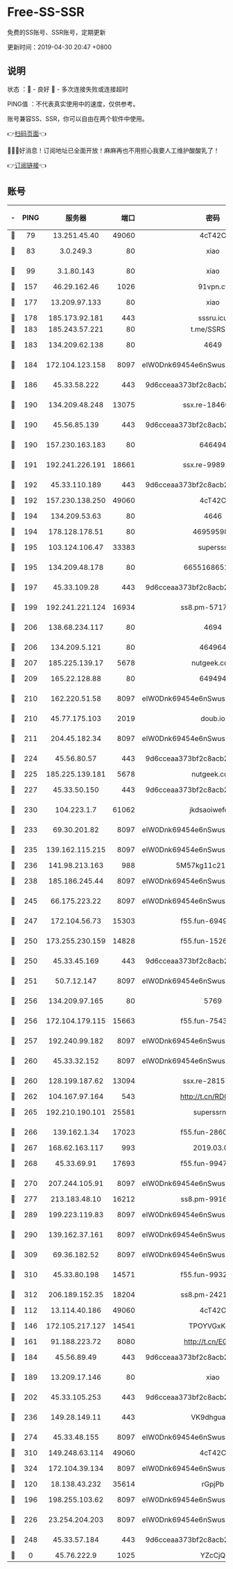 # Free-SS-SSR

免费的SS账号、SSR账号，定期更新

更新时间：2019-04-30 20:47 +0800

## 说明

状态     ：🙂 - 良好 🙁 - 多次连接失败或连接超时

PING值   ：不代表真实使用中的速度，仅供参考。

账号兼容SS、SSR，你可以自由在两个软件中使用。

👉[扫码页面](https://liesauer.github.io/Free-SS-SSR/)👈

🎉🎉🎉好消息！订阅地址已全面开放！麻麻再也不用担心我要人工维护酸酸乳了！

👉[订阅链接](https://www.liesauer.net/yogurt/subscribe?ACCESS_TOKEN=DAYxR3mMaZAsaqUb)👈

## 账号

|-|PING|服务器|端口|密码|加密方式|区域|
|:----:|:----:|:-----:|-----:|:----:|:----:|:----:|
|🙂|79|13.251.45.40|49060|4cT42C|chacha20|SG|
|🙂|83|3.0.249.3|80|xiao|aes-128-ctr|SG|
|🙂|99|3.1.80.143|80|xiao|aes-128-ctr|SG|
|🙂|157|46.29.162.46|1026|91vpn.cf|rc4-md5|RU|
|🙂|177|13.209.97.133|80|xiao|aes-128-ctr|KR|
|🙂|178|185.173.92.181|443|sssru.icu|rc4-md5|RU|
|🙂|183|185.243.57.221|80|t.me/SSRSUB|rc4-md5|US|
|🙂|183|134.209.62.138|80|4649|aes-256-cfb|US|
|🙂|184|172.104.123.158|8097|eIW0Dnk69454e6nSwuspv9DmS201tQ0D|aes-256-cfb|JP|
|🙂|186|45.33.58.222|443|9d6cceaa373bf2c8acb22e60b6a58be6|aes-256-cfb|US|
|🙂|190|134.209.48.248|13075|ssx.re-18460901|aes-256-cfb|US|
|🙂|190|45.56.85.139|443|9d6cceaa373bf2c8acb22e60b6a58be6|aes-256-cfb|US|
|🙂|190|157.230.163.183|80|646494|aes-256-cfb|US|
|🙂|191|192.241.226.191|18661|ssx.re-99892712|aes-256-cfb|US|
|🙂|192|45.33.110.189|443|9d6cceaa373bf2c8acb22e60b6a58be6|aes-256-cfb|US|
|🙂|192|157.230.138.250|49060|4cT42C|chacha20|US|
|🙂|194|134.209.53.63|80|4646|aes-256-cfb|US|
|🙂|194|178.128.178.51|80|469595985|chacha20|US|
|🙂|195|103.124.106.47|33383|supersss|aes-256-cfb|US|
|🙂|195|134.209.48.178|80|6655168651651|aes-256-cfb|US|
|🙂|197|45.33.109.28|443|9d6cceaa373bf2c8acb22e60b6a58be6|aes-256-cfb|US|
|🙂|199|192.241.221.124|16934|ss8.pm-57171173|aes-256-cfb|US|
|🙂|206|138.68.234.117|80|4694|aes-256-cfb|US|
|🙂|206|134.209.5.121|80|464964|aes-256-cfb|US|
|🙂|207|185.225.139.17|5678|nutgeek.com|rc4-md5|US|
|🙂|209|165.22.128.88|80|649494|aes-256-cfb|US|
|🙂|210|162.220.51.58|8097|eIW0Dnk69454e6nSwuspv9DmS201tQ0D|aes-256-cfb|US|
|🙂|210|45.77.175.103|2019|doub.io|aes-128-ctr|SG|
|🙂|211|204.45.182.34|8097|eIW0Dnk69454e6nSwuspv9DmS201tQ0D|aes-256-cfb|US|
|🙂|224|45.56.80.57|443|9d6cceaa373bf2c8acb22e60b6a58be6|aes-256-cfb|US|
|🙂|225|185.225.139.181|5678|nutgeek.com|rc4-md5|US|
|🙂|227|45.33.50.150|443|9d6cceaa373bf2c8acb22e60b6a58be6|aes-256-cfb|US|
|🙂|230|104.223.1.7|61062|jkdsaoiwefdsa|aes-256-cfb|US|
|🙂|233|69.30.201.82|8097|eIW0Dnk69454e6nSwuspv9DmS201tQ0D|aes-256-cfb|US|
|🙂|235|139.162.115.215|8097|eIW0Dnk69454e6nSwuspv9DmS201tQ0D|aes-256-cfb|JP|
|🙂|236|141.98.213.163|988|5M57kg11c214qDmK|chacha20|KR|
|🙂|238|185.186.245.44|8097|eIW0Dnk69454e6nSwuspv9DmS201tQ0D|aes-256-cfb|NL|
|🙂|245|66.175.223.22|8097|eIW0Dnk69454e6nSwuspv9DmS201tQ0D|aes-256-cfb|US|
|🙂|247|172.104.56.73|15303|f55.fun-69496294|aes-256-cfb|SG|
|🙂|250|173.255.230.159|14828|f55.fun-15269820|aes-256-cfb|US|
|🙂|250|45.33.45.169|443|9d6cceaa373bf2c8acb22e60b6a58be6|aes-256-cfb|US|
|🙂|251|50.7.12.147|8097|eIW0Dnk69454e6nSwuspv9DmS201tQ0D|aes-256-cfb|US|
|🙂|256|134.209.97.165|80|5769|aes-256-cfb|SG|
|🙂|256|172.104.179.115|15663|f55.fun-75439272|aes-256-cfb|SG|
|🙂|257|192.240.99.182|8097|eIW0Dnk69454e6nSwuspv9DmS201tQ0D|aes-256-cfb|US|
|🙂|260|45.33.32.152|8097|eIW0Dnk69454e6nSwuspv9DmS201tQ0D|aes-256-cfb|US|
|🙂|260|128.199.187.62|13094|ssx.re-28157761|aes-256-cfb|SG|
|🙂|262|104.167.97.164|543|http://t.cn/RD0D7sx|rc4-md5|CA|
|🙂|265|192.210.190.101|25581|superssrnet|aes-256-cfb|US|
|🙂|266|139.162.1.34|17023|f55.fun-28602057|aes-256-cfb|SG|
|🙂|267|168.62.163.117|993|2019.03.07|rc4-md5|US|
|🙂|268|45.33.69.91|17693|f55.fun-99473624|aes-256-cfb|US|
|🙂|270|207.244.105.91|8097|eIW0Dnk69454e6nSwuspv9DmS201tQ0D|aes-256-cfb|US|
|🙂|277|213.183.48.10|16212|ss8.pm-99160922|rc4-md5|RU|
|🙂|289|199.223.119.83|8097|eIW0Dnk69454e6nSwuspv9DmS201tQ0D|aes-256-cfb|US|
|🙂|290|139.162.37.161|8097|eIW0Dnk69454e6nSwuspv9DmS201tQ0D|aes-256-cfb|SG|
|🙂|309|69.36.182.52|8097|eIW0Dnk69454e6nSwuspv9DmS201tQ0D|aes-256-cfb|US|
|🙂|310|45.33.80.198|14571|f55.fun-99328607|aes-256-cfb|US|
|🙂|312|206.189.152.35|18204|ss8.pm-24218171|aes-256-cfb|SG|
|🙂|112|13.114.40.186|49060|4cT42C|chacha20|JP|
|🙂|146|172.105.217.127|14541|TPOYVGxKglpi|aes-256-cfb|JP|
|🙂|161|91.188.223.72|8080|http://t.cn/EGJIyrl|rc4-md5|RU|
|🙂|184|45.56.89.49|443|9d6cceaa373bf2c8acb22e60b6a58be6|aes-256-cfb|US|
|🙂|189|13.209.17.146|80|xiao|aes-128-ctr|KR|
|🙂|202|45.33.105.253|443|9d6cceaa373bf2c8acb22e60b6a58be6|aes-256-cfb|US|
|🙂|236|149.28.149.11|443|VK9dhgualsL|aes-256-cfb|SG|
|🙂|274|45.33.48.155|8097|eIW0Dnk69454e6nSwuspv9DmS201tQ0D|aes-256-cfb|US|
|🙂|310|149.248.63.114|49060|4cT42C|chacha20|CA|
|🙂|324|172.104.39.134|8097|eIW0Dnk69454e6nSwuspv9DmS201tQ0D|aes-256-cfb|SG|
|🙁|120|18.138.43.232|35614|rGpjPb|rc4-md5|SG|
|🙁|196|198.255.103.62|8097|eIW0Dnk69454e6nSwuspv9DmS201tQ0D|aes-256-cfb|US|
|🙁|226|23.254.204.203|8097|eIW0Dnk69454e6nSwuspv9DmS201tQ0D|aes-256-cfb|US|
|🙁|248|45.33.57.184|443|9d6cceaa373bf2c8acb22e60b6a58be6|aes-256-cfb|US|
|🙁|0|45.76.222.9|1025|YZcCjQ|rc4-md5|JP|
